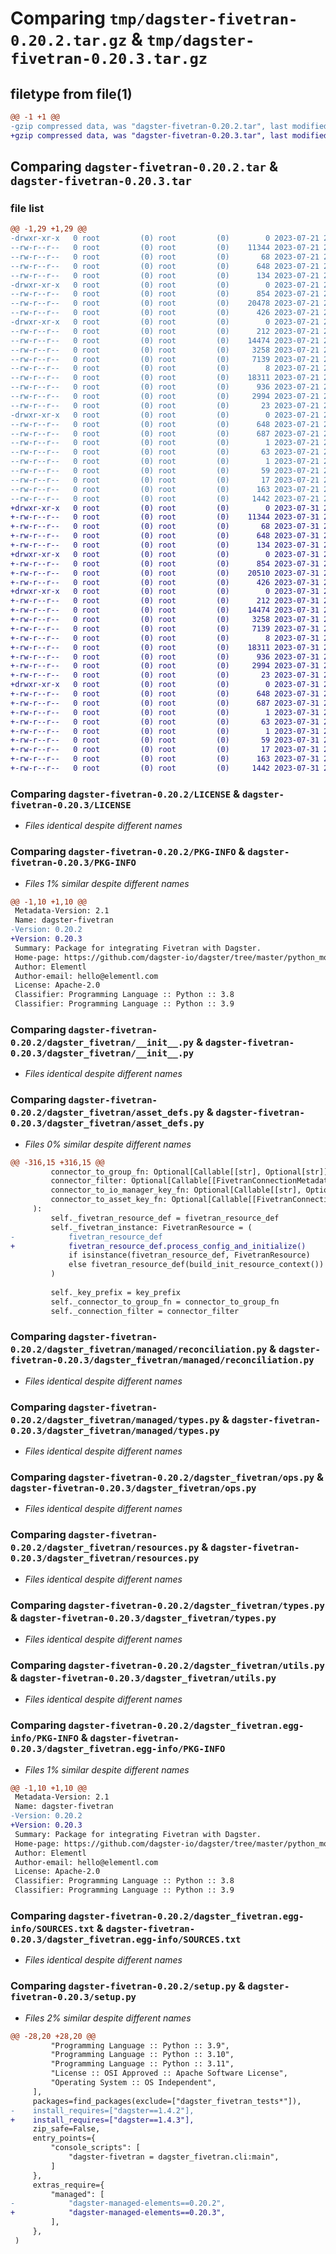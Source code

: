 # Comparing `tmp/dagster-fivetran-0.20.2.tar.gz` & `tmp/dagster-fivetran-0.20.3.tar.gz`

## filetype from file(1)

```diff
@@ -1 +1 @@
-gzip compressed data, was "dagster-fivetran-0.20.2.tar", last modified: Fri Jul 21 22:36:35 2023, max compression
+gzip compressed data, was "dagster-fivetran-0.20.3.tar", last modified: Mon Jul 31 23:05:19 2023, max compression
```

## Comparing `dagster-fivetran-0.20.2.tar` & `dagster-fivetran-0.20.3.tar`

### file list

```diff
@@ -1,29 +1,29 @@
-drwxr-xr-x   0 root         (0) root         (0)        0 2023-07-21 22:36:35.722545 dagster-fivetran-0.20.2/
--rw-r--r--   0 root         (0) root         (0)    11344 2023-07-21 22:28:10.000000 dagster-fivetran-0.20.2/LICENSE
--rw-r--r--   0 root         (0) root         (0)       68 2023-07-21 22:28:10.000000 dagster-fivetran-0.20.2/MANIFEST.in
--rw-r--r--   0 root         (0) root         (0)      648 2023-07-21 22:36:35.722545 dagster-fivetran-0.20.2/PKG-INFO
--rw-r--r--   0 root         (0) root         (0)      134 2023-07-21 22:28:10.000000 dagster-fivetran-0.20.2/README.md
-drwxr-xr-x   0 root         (0) root         (0)        0 2023-07-21 22:36:35.718546 dagster-fivetran-0.20.2/dagster_fivetran/
--rw-r--r--   0 root         (0) root         (0)      854 2023-07-21 22:28:10.000000 dagster-fivetran-0.20.2/dagster_fivetran/__init__.py
--rw-r--r--   0 root         (0) root         (0)    20478 2023-07-21 22:28:10.000000 dagster-fivetran-0.20.2/dagster_fivetran/asset_defs.py
--rw-r--r--   0 root         (0) root         (0)      426 2023-07-21 22:28:10.000000 dagster-fivetran-0.20.2/dagster_fivetran/cli.py
-drwxr-xr-x   0 root         (0) root         (0)        0 2023-07-21 22:36:35.722545 dagster-fivetran-0.20.2/dagster_fivetran/managed/
--rw-r--r--   0 root         (0) root         (0)      212 2023-07-21 22:28:10.000000 dagster-fivetran-0.20.2/dagster_fivetran/managed/__init__.py
--rw-r--r--   0 root         (0) root         (0)    14474 2023-07-21 22:28:10.000000 dagster-fivetran-0.20.2/dagster_fivetran/managed/reconciliation.py
--rw-r--r--   0 root         (0) root         (0)     3258 2023-07-21 22:28:10.000000 dagster-fivetran-0.20.2/dagster_fivetran/managed/types.py
--rw-r--r--   0 root         (0) root         (0)     7139 2023-07-21 22:28:10.000000 dagster-fivetran-0.20.2/dagster_fivetran/ops.py
--rw-r--r--   0 root         (0) root         (0)        8 2023-07-21 22:28:10.000000 dagster-fivetran-0.20.2/dagster_fivetran/py.typed
--rw-r--r--   0 root         (0) root         (0)    18311 2023-07-21 22:28:10.000000 dagster-fivetran-0.20.2/dagster_fivetran/resources.py
--rw-r--r--   0 root         (0) root         (0)      936 2023-07-21 22:28:10.000000 dagster-fivetran-0.20.2/dagster_fivetran/types.py
--rw-r--r--   0 root         (0) root         (0)     2994 2023-07-21 22:28:10.000000 dagster-fivetran-0.20.2/dagster_fivetran/utils.py
--rw-r--r--   0 root         (0) root         (0)       23 2023-07-21 22:28:10.000000 dagster-fivetran-0.20.2/dagster_fivetran/version.py
-drwxr-xr-x   0 root         (0) root         (0)        0 2023-07-21 22:36:35.718546 dagster-fivetran-0.20.2/dagster_fivetran.egg-info/
--rw-r--r--   0 root         (0) root         (0)      648 2023-07-21 22:36:35.000000 dagster-fivetran-0.20.2/dagster_fivetran.egg-info/PKG-INFO
--rw-r--r--   0 root         (0) root         (0)      687 2023-07-21 22:36:35.000000 dagster-fivetran-0.20.2/dagster_fivetran.egg-info/SOURCES.txt
--rw-r--r--   0 root         (0) root         (0)        1 2023-07-21 22:36:35.000000 dagster-fivetran-0.20.2/dagster_fivetran.egg-info/dependency_links.txt
--rw-r--r--   0 root         (0) root         (0)       63 2023-07-21 22:36:35.000000 dagster-fivetran-0.20.2/dagster_fivetran.egg-info/entry_points.txt
--rw-r--r--   0 root         (0) root         (0)        1 2023-07-21 22:36:35.000000 dagster-fivetran-0.20.2/dagster_fivetran.egg-info/not-zip-safe
--rw-r--r--   0 root         (0) root         (0)       59 2023-07-21 22:36:35.000000 dagster-fivetran-0.20.2/dagster_fivetran.egg-info/requires.txt
--rw-r--r--   0 root         (0) root         (0)       17 2023-07-21 22:36:35.000000 dagster-fivetran-0.20.2/dagster_fivetran.egg-info/top_level.txt
--rw-r--r--   0 root         (0) root         (0)      163 2023-07-21 22:36:35.722545 dagster-fivetran-0.20.2/setup.cfg
--rw-r--r--   0 root         (0) root         (0)     1442 2023-07-21 22:28:10.000000 dagster-fivetran-0.20.2/setup.py
+drwxr-xr-x   0 root         (0) root         (0)        0 2023-07-31 23:05:19.540815 dagster-fivetran-0.20.3/
+-rw-r--r--   0 root         (0) root         (0)    11344 2023-07-31 22:58:19.000000 dagster-fivetran-0.20.3/LICENSE
+-rw-r--r--   0 root         (0) root         (0)       68 2023-07-31 22:58:19.000000 dagster-fivetran-0.20.3/MANIFEST.in
+-rw-r--r--   0 root         (0) root         (0)      648 2023-07-31 23:05:19.540815 dagster-fivetran-0.20.3/PKG-INFO
+-rw-r--r--   0 root         (0) root         (0)      134 2023-07-31 22:58:19.000000 dagster-fivetran-0.20.3/README.md
+drwxr-xr-x   0 root         (0) root         (0)        0 2023-07-31 23:05:19.536816 dagster-fivetran-0.20.3/dagster_fivetran/
+-rw-r--r--   0 root         (0) root         (0)      854 2023-07-31 22:58:19.000000 dagster-fivetran-0.20.3/dagster_fivetran/__init__.py
+-rw-r--r--   0 root         (0) root         (0)    20510 2023-07-31 22:58:19.000000 dagster-fivetran-0.20.3/dagster_fivetran/asset_defs.py
+-rw-r--r--   0 root         (0) root         (0)      426 2023-07-31 22:58:19.000000 dagster-fivetran-0.20.3/dagster_fivetran/cli.py
+drwxr-xr-x   0 root         (0) root         (0)        0 2023-07-31 23:05:19.540815 dagster-fivetran-0.20.3/dagster_fivetran/managed/
+-rw-r--r--   0 root         (0) root         (0)      212 2023-07-31 22:58:19.000000 dagster-fivetran-0.20.3/dagster_fivetran/managed/__init__.py
+-rw-r--r--   0 root         (0) root         (0)    14474 2023-07-31 22:58:19.000000 dagster-fivetran-0.20.3/dagster_fivetran/managed/reconciliation.py
+-rw-r--r--   0 root         (0) root         (0)     3258 2023-07-31 22:58:19.000000 dagster-fivetran-0.20.3/dagster_fivetran/managed/types.py
+-rw-r--r--   0 root         (0) root         (0)     7139 2023-07-31 22:58:19.000000 dagster-fivetran-0.20.3/dagster_fivetran/ops.py
+-rw-r--r--   0 root         (0) root         (0)        8 2023-07-31 22:58:19.000000 dagster-fivetran-0.20.3/dagster_fivetran/py.typed
+-rw-r--r--   0 root         (0) root         (0)    18311 2023-07-31 22:58:19.000000 dagster-fivetran-0.20.3/dagster_fivetran/resources.py
+-rw-r--r--   0 root         (0) root         (0)      936 2023-07-31 22:58:19.000000 dagster-fivetran-0.20.3/dagster_fivetran/types.py
+-rw-r--r--   0 root         (0) root         (0)     2994 2023-07-31 22:58:19.000000 dagster-fivetran-0.20.3/dagster_fivetran/utils.py
+-rw-r--r--   0 root         (0) root         (0)       23 2023-07-31 22:58:19.000000 dagster-fivetran-0.20.3/dagster_fivetran/version.py
+drwxr-xr-x   0 root         (0) root         (0)        0 2023-07-31 23:05:19.536816 dagster-fivetran-0.20.3/dagster_fivetran.egg-info/
+-rw-r--r--   0 root         (0) root         (0)      648 2023-07-31 23:05:19.000000 dagster-fivetran-0.20.3/dagster_fivetran.egg-info/PKG-INFO
+-rw-r--r--   0 root         (0) root         (0)      687 2023-07-31 23:05:19.000000 dagster-fivetran-0.20.3/dagster_fivetran.egg-info/SOURCES.txt
+-rw-r--r--   0 root         (0) root         (0)        1 2023-07-31 23:05:19.000000 dagster-fivetran-0.20.3/dagster_fivetran.egg-info/dependency_links.txt
+-rw-r--r--   0 root         (0) root         (0)       63 2023-07-31 23:05:19.000000 dagster-fivetran-0.20.3/dagster_fivetran.egg-info/entry_points.txt
+-rw-r--r--   0 root         (0) root         (0)        1 2023-07-31 23:05:19.000000 dagster-fivetran-0.20.3/dagster_fivetran.egg-info/not-zip-safe
+-rw-r--r--   0 root         (0) root         (0)       59 2023-07-31 23:05:19.000000 dagster-fivetran-0.20.3/dagster_fivetran.egg-info/requires.txt
+-rw-r--r--   0 root         (0) root         (0)       17 2023-07-31 23:05:19.000000 dagster-fivetran-0.20.3/dagster_fivetran.egg-info/top_level.txt
+-rw-r--r--   0 root         (0) root         (0)      163 2023-07-31 23:05:19.540815 dagster-fivetran-0.20.3/setup.cfg
+-rw-r--r--   0 root         (0) root         (0)     1442 2023-07-31 22:58:19.000000 dagster-fivetran-0.20.3/setup.py
```

### Comparing `dagster-fivetran-0.20.2/LICENSE` & `dagster-fivetran-0.20.3/LICENSE`

 * *Files identical despite different names*

### Comparing `dagster-fivetran-0.20.2/PKG-INFO` & `dagster-fivetran-0.20.3/PKG-INFO`

 * *Files 1% similar despite different names*

```diff
@@ -1,10 +1,10 @@
 Metadata-Version: 2.1
 Name: dagster-fivetran
-Version: 0.20.2
+Version: 0.20.3
 Summary: Package for integrating Fivetran with Dagster.
 Home-page: https://github.com/dagster-io/dagster/tree/master/python_modules/libraries/dagster-fivetran
 Author: Elementl
 Author-email: hello@elementl.com
 License: Apache-2.0
 Classifier: Programming Language :: Python :: 3.8
 Classifier: Programming Language :: Python :: 3.9
```

### Comparing `dagster-fivetran-0.20.2/dagster_fivetran/__init__.py` & `dagster-fivetran-0.20.3/dagster_fivetran/__init__.py`

 * *Files identical despite different names*

### Comparing `dagster-fivetran-0.20.2/dagster_fivetran/asset_defs.py` & `dagster-fivetran-0.20.3/dagster_fivetran/asset_defs.py`

 * *Files 0% similar despite different names*

```diff
@@ -316,15 +316,15 @@
         connector_to_group_fn: Optional[Callable[[str], Optional[str]]],
         connector_filter: Optional[Callable[[FivetranConnectionMetadata], bool]],
         connector_to_io_manager_key_fn: Optional[Callable[[str], Optional[str]]],
         connector_to_asset_key_fn: Optional[Callable[[FivetranConnectionMetadata, str], AssetKey]],
     ):
         self._fivetran_resource_def = fivetran_resource_def
         self._fivetran_instance: FivetranResource = (
-            fivetran_resource_def
+            fivetran_resource_def.process_config_and_initialize()
             if isinstance(fivetran_resource_def, FivetranResource)
             else fivetran_resource_def(build_init_resource_context())
         )
 
         self._key_prefix = key_prefix
         self._connector_to_group_fn = connector_to_group_fn
         self._connection_filter = connector_filter
```

### Comparing `dagster-fivetran-0.20.2/dagster_fivetran/managed/reconciliation.py` & `dagster-fivetran-0.20.3/dagster_fivetran/managed/reconciliation.py`

 * *Files identical despite different names*

### Comparing `dagster-fivetran-0.20.2/dagster_fivetran/managed/types.py` & `dagster-fivetran-0.20.3/dagster_fivetran/managed/types.py`

 * *Files identical despite different names*

### Comparing `dagster-fivetran-0.20.2/dagster_fivetran/ops.py` & `dagster-fivetran-0.20.3/dagster_fivetran/ops.py`

 * *Files identical despite different names*

### Comparing `dagster-fivetran-0.20.2/dagster_fivetran/resources.py` & `dagster-fivetran-0.20.3/dagster_fivetran/resources.py`

 * *Files identical despite different names*

### Comparing `dagster-fivetran-0.20.2/dagster_fivetran/types.py` & `dagster-fivetran-0.20.3/dagster_fivetran/types.py`

 * *Files identical despite different names*

### Comparing `dagster-fivetran-0.20.2/dagster_fivetran/utils.py` & `dagster-fivetran-0.20.3/dagster_fivetran/utils.py`

 * *Files identical despite different names*

### Comparing `dagster-fivetran-0.20.2/dagster_fivetran.egg-info/PKG-INFO` & `dagster-fivetran-0.20.3/dagster_fivetran.egg-info/PKG-INFO`

 * *Files 1% similar despite different names*

```diff
@@ -1,10 +1,10 @@
 Metadata-Version: 2.1
 Name: dagster-fivetran
-Version: 0.20.2
+Version: 0.20.3
 Summary: Package for integrating Fivetran with Dagster.
 Home-page: https://github.com/dagster-io/dagster/tree/master/python_modules/libraries/dagster-fivetran
 Author: Elementl
 Author-email: hello@elementl.com
 License: Apache-2.0
 Classifier: Programming Language :: Python :: 3.8
 Classifier: Programming Language :: Python :: 3.9
```

### Comparing `dagster-fivetran-0.20.2/dagster_fivetran.egg-info/SOURCES.txt` & `dagster-fivetran-0.20.3/dagster_fivetran.egg-info/SOURCES.txt`

 * *Files identical despite different names*

### Comparing `dagster-fivetran-0.20.2/setup.py` & `dagster-fivetran-0.20.3/setup.py`

 * *Files 2% similar despite different names*

```diff
@@ -28,20 +28,20 @@
         "Programming Language :: Python :: 3.9",
         "Programming Language :: Python :: 3.10",
         "Programming Language :: Python :: 3.11",
         "License :: OSI Approved :: Apache Software License",
         "Operating System :: OS Independent",
     ],
     packages=find_packages(exclude=["dagster_fivetran_tests*"]),
-    install_requires=["dagster==1.4.2"],
+    install_requires=["dagster==1.4.3"],
     zip_safe=False,
     entry_points={
         "console_scripts": [
             "dagster-fivetran = dagster_fivetran.cli:main",
         ]
     },
     extras_require={
         "managed": [
-            "dagster-managed-elements==0.20.2",
+            "dagster-managed-elements==0.20.3",
         ],
     },
 )
```

